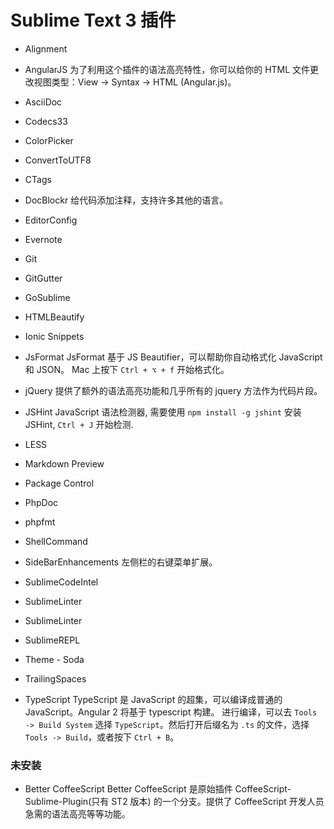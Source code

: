 Sublime Text 3 插件
===================

- Alignment

- AngularJS
    为了利用这个插件的语法高亮特性，你可以给你的 HTML 文件更改视图类型：View -> Syntax -> HTML (Angular.js)。

- AsciiDoc

- Codecs33

- ColorPicker

- ConvertToUTF8

- CTags

- DocBlockr
    给代码添加注释，支持许多其他的语言。

- EditorConfig

- Evernote

- Git

- GitGutter

- GoSublime

- HTMLBeautify

- Ionic Snippets

- JsFormat
    JsFormat 基于 JS Beautifier，可以帮助你自动格式化 JavaScript 和 JSON。
    Mac 上按下 `Ctrl + ⌥ + f` 开始格式化。

-  jQuery
    提供了额外的语法高亮功能和几乎所有的 jquery 方法作为代码片段。

- JSHint
    JavaScript 语法检测器, 需要使用 `npm install -g jshint` 安装 JSHint, `Ctrl + J` 开始检测.

- LESS

- Markdown Preview

- Package Control

- PhpDoc

- phpfmt

- ShellCommand

- SideBarEnhancements
    左侧栏的右键菜单扩展。

- SublimeCodeIntel

- SublimeLinter

- SublimeLinter

- SublimeREPL

- Theme - Soda

- TrailingSpaces

- TypeScript
    TypeScript 是 JavaScript 的超集，可以编译成普通的 JavaScript。Angular 2 将基于 typescript 构建。
    进行编译，可以去 `Tools -> Build System` 选择 `TypeScript`。然后打开后缀名为 `.ts` 的文件，选择 `Tools -> Build`，或者按下 `Ctrl + B`。

### 未安装

- Better CoffeeScript
    Better CoffeeScript 是原始插件 CoffeeScript-Sublime-Plugin(只有 ST2 版本) 的一个分支。提供了 CoffeeScript 开发人员急需的语法高亮等等功能。

